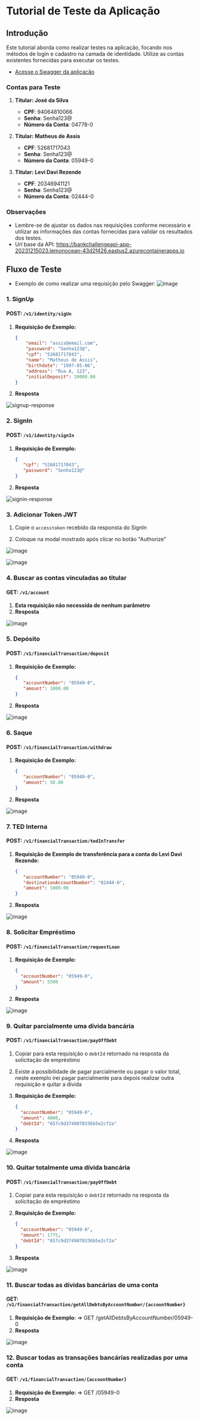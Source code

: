 # Tutorial de Teste da Aplicação

## Introdução
Este tutorial aborda como realizar testes na aplicação, focando nos métodos de login e cadastro na camada de identidade. Utilize as contas existentes fornecidas para executar os testes.
- [Acesse o Swagger da aplicação](https://bankchallengeapi-app-20231215023.lemonocean-43d2f426.eastus2.azurecontainerapps.io/swagger/index.html)

### Contas para Teste
1. **Titular: José da Silva**
   - **CPF**: 94064810066
   - **Senha**: Senha123@
   - **Número da Conta**: 04778-0

2. **Titular: Matheus de Assis**
   - **CPF**: 52681717043
   - **Senha**: Senha123@
   - **Número da Conta**: 05949-0

3. **Titular: Levi Davi Rezende**
   - **CPF**: 20346941121
   - **Senha**: Senha123@
   - **Número da Conta**: 02444-0
  
### Observações
- Lembre-se de ajustar os dados nas requisições conforme necessário e utilizar as informações das contas fornecidas para validar os resultados dos testes.
- Url base da API: https://bankchallengeapi-app-20231215023.lemonocean-43d2f426.eastus2.azurecontainerapps.io

## Fluxo de Teste

- Exemplo de como realizar uma requisição pelo Swagger: 
![image](https://github.com/assis402/BankChallenge/assets/72348081/87f426e0-92c1-4c90-be4f-7f67688658d1)

### 1. SignUp
#### POST: `/v1/identity/sigUn`

1. **Requisição de Exemplo:**
   ```json
   {
       "email": "assis@email.com",
       "password": "Senha123@",
       "cpf": "52681717043",
       "name": "Matheus de Assis",
       "birthdate": "1997-05-06",
       "address": "Rua A, 123",
       "initialDeposit": 20000.00
   }
   ```
2. **Resposta**
   
![signup-response](https://github.com/assis402/BankChallenge/assets/72348081/fcb7c818-0f96-41cd-a619-465cb80d621e)

### 2. SignIn
#### POST: `/v1/identity/signIn`

1. **Requisição de Exemplo:**
   ```json
   {
      "cpf": "52681717043",
      "password": "Senha123@"
   }
   ```

2. **Resposta**

![signin-response](https://github.com/assis402/BankChallenge/assets/72348081/3ed655e5-43a8-47d9-ae2d-dbf0f0a9e6f1)

### 3. Adicionar Token JWT
1. Copie o `accesstoken` recebido da responsta do SignIn
 
2. Coloque na modal mostrado após clicar no botão "Authorize"
   
![image](https://github.com/assis402/BankChallenge/assets/72348081/c910ea68-eeb6-4f37-98b2-31832166126d)

![image](https://github.com/assis402/BankChallenge/assets/72348081/a4ac908c-4b1b-4911-9ff2-1129f6d3de89)


### 4. Buscar as contas vinculadas ao titular
#### GET: `/v1/account`

1. **Esta requisição não necessida de nenhum parâmetro**
2. **Resposta**
   
![image](https://github.com/assis402/BankChallenge/assets/72348081/402b964e-cf35-4d17-a4c4-9af347f7b982)

### 5. Depósito
#### POST: `/v1/financialTransaction/deposit`

1. **Requisição de Exemplo:**
   ```json
   {
      "accountNumber": "05949-0",
      "amount": 1000.00
   }
   ```

2. **Resposta**
   
![image](https://github.com/assis402/BankChallenge/assets/72348081/b3e93acf-296e-40a2-bee0-d6f3c43aa0fe)

### 6. Saque
#### POST: `/v1/financialTransaction/withdraw`

1. **Requisição de Exemplo:**
   ```json
   {
      "accountNumber": "05949-0",
      "amount": 50.00
   }
   ```

2. **Resposta**
   
![image](https://github.com/assis402/BankChallenge/assets/72348081/e7c4ad4c-4d70-4274-929f-52922c388bc4)

### 7. TED Interna
#### POST: `/v1/financialTransaction/tedInTransfer`

1. **Requisição de Exemplo de transferência para a conta do Levi Davi Rezende:** 
   ```json
   {
      "accountNumber": "05949-0",
      "destinationAccountNumber": "02444-0",
      "amount": 1000.00
   }
   ```

2. **Resposta**
   
![image](https://github.com/assis402/BankChallenge/assets/72348081/53ab353e-665a-42cf-b9e0-47607ece3a7d)

### 8. Solicitar Empréstimo
#### POST: `/v1/financialTransaction/requestLoan`

1. **Requisição de Exemplo:** 
   ```json
   {
     "accountNumber": "05949-0",
     "amount": 5500
   }
   ```

2. **Resposta**
   
![image](https://github.com/assis402/BankChallenge/assets/72348081/65144688-97de-4bd9-a457-53b01c547653)

### 9. Quitar parcialmente uma dívida bancária
#### POST: `/v1/financialTransaction/payOffDebt`

1. Copiar para esta requisição o `debtId` retornado na resposta da solicitação de empréstimo
2. Existe a possibilidade de pagar parcialmente ou pagar o valor total, neste exemplo irei pagar parcialmente para depois realizar outra requisição e quitar a dívida
3. **Requisição de Exemplo:** 
   ```json
   {
     "accountNumber": "05949-0",
     "amount": 4000,
     "debtId": "657c9d3749070336b5e2cf2a"
   }
   ```

4. **Resposta**
   
![image](https://github.com/assis402/BankChallenge/assets/72348081/d41dfed3-9657-45dc-8e2a-a7ec4532e29b)

### 10. Quitar totalmente uma dívida bancária
#### POST: `/v1/financialTransaction/payOffDebt`

1. Copiar para esta requisição o `debtId` retornado na resposta da solicitação de empréstimo
2. **Requisição de Exemplo:** 
   ```json
   {
     "accountNumber": "05949-0",
     "amount": 1775,
     "debtId": "657c9d3749070336b5e2cf2a"
   }
   ```

4. **Resposta**
   
![image](https://github.com/assis402/BankChallenge/assets/72348081/bf61b5fe-6fba-41f5-9ac2-2713bc3f83db)

### 11. Buscar todas as dívidas bancárias de uma conta
#### GET: `/v1/financialTransaction/getAllDebtsByAccountNumber/{accountNumber}`

1. **Requisição de Exemplo:** => GET /getAllDebtsByAccountNumber/05949-0
2. **Resposta**
   
![image](https://github.com/assis402/BankChallenge/assets/72348081/240b39bc-ccd9-446c-a835-a21e039823fd)

### 12. Buscar todas as transações bancárias realizadas por uma conta
#### GET: `/v1/financialTransaction/{accountNumber}`

1. **Requisição de Exemplo:** => GET /05949-0
2. **Resposta**
   
![image](https://github.com/assis402/BankChallenge/assets/72348081/1806ad6a-1537-4cbb-8e4b-9bd4ecb5bdcd)
